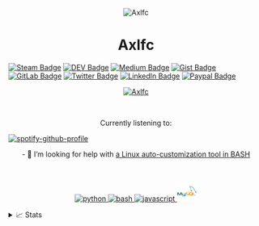 <p align="center"> <img src="https://komarev.com/ghpvc/?username=Axlfc&label=Profile%20views&color=0e75b6&style=flat" alt="Axlfc" /> </p>
<h1 align="center">Axlfc</h1>

<p align="center">

[![Steam Badge](https://img.shields.io/badge/Steam-100000?style=for-the-badge&logo=steam&logoColor=white)](https://steamcommunity.com/id/axelaxel12/)
[![DEV Badge](https://img.shields.io/badge/dev.to-100000?style=for-the-badge&logo=dev.to&logoColor=white)](https://dev.to/axlfc)
[![Medium Badge](https://img.shields.io/badge/Medium-100000?style=for-the-badge&logo=medium&logoColor=white)](https://medium.com/@axelfernandezcurros)
[![Gist Badge](https://img.shields.io/badge/gist.github-100000?style=for-the-badge&logo=github&logoColor=white)](https://gist.github.com/Axlfc)
[![GitLab Badge](https://img.shields.io/badge/GitLab-330F63?style=for-the-badge&logo=gitlab&logoColor=white)](https://gitlab.com/Axlfc)
[![Twitter Badge](https://img.shields.io/badge/Twitter-1DA1F2?style=for-the-badge&logo=twitter&logoColor=white)](https://twitter.com/axelcurros)
[![LinkedIn Badge](https://img.shields.io/badge/LinkedIn-0077B5?style=for-the-badge&logo=linkedin&logoColor=white)](https://www.linkedin.com/in/axelcurros/)
[![Paypal Badge](https://img.shields.io/badge/Paypal-ffffff?style=for-the-badge&logo=paypal&logoColor=white)](https://paypal.me/axelcurros)
</p>

<p align="center">
<a href="https://github.com/axlfc">
    <img src="https://readme-typing-svg.demolab.com/?font=Helvetica&size=16&duration=2500&pause=100&multiline=true&width=512&height=100&lines=Axel+Fernandez+Curros;Administrator+of+Computer+Systems+in+the+Network;3D+Animator,+Games+and+Interactive+Environments;Magician+from+Spain" alt="Axlfc" />
</a>
</p>

<br>

<p align="center">
Currently listening to:
    
[![spotify-github-profile](https://spotify-github-profile.vercel.app/api/view?uid=1153971537&cover_image=true&theme=novatorem&show_offline=true&bar_color=53b14f&background_color=false)](https://open.spotify.com/user/1153971537)
    
</p>
<p align="center">- 🤔 I’m looking for help with <a href="https://github.com/Axlfc/Linux-Auto-Customizer">a Linux auto-customization tool in BASH</a> </p>

<br>

<p align="center"> 
  <a href="https://www.python.org" target="_blank"> <img src="https://www.vectorlogo.zone/logos/python/python-icon.svg" alt="python" width="40" height="40"/> </a>
  <a href="https://www.gnu.org/software/bash/" target="_blank"> <img src="https://www.vectorlogo.zone/logos/gnu_bash/gnu_bash-icon.svg" alt="bash" width="40" height="40"/> </a> 
  <a href="https://www.javascript.com" target="_blank"> <img src="https://www.vectorlogo.zone/logos/javascript/javascript-icon.svg" alt="javascript" width="40" height="40"/> </a> 
  <a href="https://www.mysql.com/" target="_blank"> <img src="https://raw.githubusercontent.com/devicons/devicon/master/icons/mysql/mysql-original-wordmark.svg" alt="mysql" width="40" height="40"/> </a> 
</p>


<details>
<summary>📈 Stats</summary>

<p align="center"> <div align="center">&nbsp; <img align="" src="https://github-readme-streak-stats.herokuapp.com/?user=Axlfc&theme=onedark" width="600" height="400" alt="Axlfc" />

<a href="https://github.com/ryo-ma/github-profile-trophy"><img src="https://github-profile-trophy.vercel.app/?username=Axlfc&theme=onedark&column=4" alt="Axlfc" /></a>
</p> 

<h3 align="center">Languages:</h3>

<a href="https://github.com/Axlfc/Axlfc">
  <img height="200px" align="center" src="https://github-readme-stats.vercel.app/api/top-langs/?username=Axlfc&layout=compact&langs_count=10&hide=asp,php&title_color=ffffff&text_color=c9cacc&icon_color=2bbc8a&bg_color=1d1f21&theme=onedark" />
</a>
<a href="https://github.com/Axlfc/Axlfc">
  <img height="200px" align="center" src="https://github-readme-stats.vercel.app/api?username=Axlfc&show_icons=true&line_height=27&count_private=true&title_color=ffffff&text_color=c9cacc&icon_color=2bbc8a&bg_color=1d1f21&theme=dark" alt="Axlfc's GitHub Stats" />
</a>


</details>
